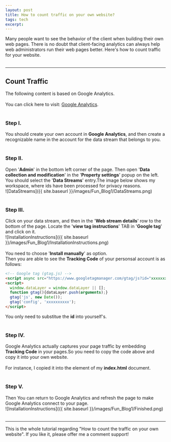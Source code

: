 ```yaml
---
layout: post
title: How to count traffic on your own website?
tags: tech
excerpt:
---
```


<!-- return to the top -->
<head>
    <title>Back to Top</title>
    <link rel="stylesheet" href="https://cdnjs.cloudflare.com/ajax/libs/font-awesome/6.0.0-beta3/css/all.min.css">
    <style>
      #backToTop {
    display: none;
    position: fixed;
    bottom: 20px;
    right: 20px;
    background-color: rgba(249, 249, 249, 0.5);
    border: 1px solid #ccc;
    border-radius: 5px;
    padding: 15px; 
    font-size: 18px; 
    cursor: pointer;
  }
      .fas {
    font-size: 24px;
  }
    </style>
    <script src="_layout/scripts.js"></script>
  </head>	
  
  <body>
<button onclick="topFunction()" id="backToTop"><i class="fas fa-arrow-up"></i></button>
<script src="_layout/scripts.js"></script>
  </body>

Many people want to see the behavior of the client when building their own web pages. There is no doubt that client-facing analytics can always help web administrators run their web pages better. Here's how to count traffic for your website.<br/>
<br/>

---

## Count Traffic
The following content is based on Google Analytics.<br/>
<br/>
You can click here to visit: [Google Analytics](https://analytics.google.com/analytics/web).<br/>
<br/>
### Step I.
You should create your own account in **Google Analytics**, and then create a recognizable name in the account for the data stream that belongs to you.<br/>
<br/>
### Step II.
Open '**Admin**' in the bottom left corner of the page. Then open '**Data collection and modification**' in the '**Property settings**' popup on the left. You should select the '**Data Streams**' entry.The image below shows my workspace, where ids have been processed for privacy reasons.<br/>
![DataStreams]({{ site.baseurl }}/images/Fun_Blog1/DataStreams.png)<br/>
<br/>
### Step III.
Click on your data stream, and then in the '**Web stream details**' row to the bottom of the page. Locate the '**view tag instructions**' TAB in '**Google tag**' and click on it.<br/>
![InstallationInstructions]({{ site.baseurl }}/images/Fun_Blog1/InstallationInstructions.png)<br/>
<br/>
You need to choose '**Install manually**' as option.<br/>
Then you are able to see the **Tracking Code** of your personsal account is as follows:<br/>
```html
<!-- Google tag (gtag.js) -->
<script async src="https://www.googletagmanager.com/gtag/js?id="xxxxxxxxxx"></script>
<script>
  window.dataLayer = window.dataLayer || [];
  function gtag(){dataLayer.push(arguments);}
  gtag('js', new Date());
  gtag('config', 'xxxxxxxxxx');
</script>
```
You only need to substitue the **id** into yourself's.<br/>
<br/>
### Step IV.
Google Analytics actually captures your page traffic by embedding **Tracking Code** in your pages.So you need to copy the code above and copy it into your own website.<br/>
<br/>
For instance, I copied it into the **<head>** element of my **index.html** document.<br/>
<br/>
### Step V.
Then You can return to Google Analytics and refresh the page to make Google Analytics connect to your page.<br/>
![InstallationInstructions]({{ site.baseurl }}/images/Fun_Blog1/Finished.png)<br/>
<br/>

---

This is the whole tutorial regarding "How to count the traffic on your own website". If you like it, please offer me a comment support!<br/>
<br/>

